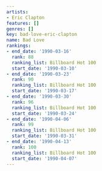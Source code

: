 ```yaml
---
artists:
- Eric Clapton
features: []
genres: []
key: bad-love-eric-clapton
name: Bad Love
rankings:
- end_date: '1990-03-16'
  rank: 88
  ranking_list: Billboard Hot 100
  start_date: '1990-03-10'
- end_date: '1990-03-23'
  rank: 90
  ranking_list: Billboard Hot 100
  start_date: '1990-03-17'
- end_date: '1990-03-30'
  rank: 96
  ranking_list: Billboard Hot 100
  start_date: '1990-03-24'
- end_date: '1990-04-06'
  rank: 99
  ranking_list: Billboard Hot 100
  start_date: '1990-03-31'
- end_date: '1990-04-13'
  rank: 100
  ranking_list: Billboard Hot 100
  start_date: '1990-04-07'
---
```



